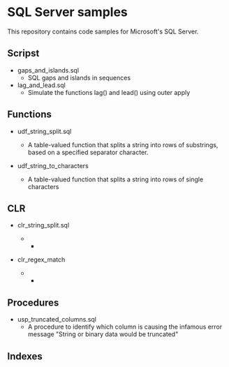 # SQL Server samples

This repository contains code samples for Microsoft's SQL Server.

## Scripst
* gaps_and_islands.sql
  * SQL gaps and islands in sequences
* lag_and_lead.sql
  * Simulate the functions lag() and lead() using outer apply

## Functions
* udf_string_split.sql
  * A table-valued function that splits a string into rows of substrings, based
    on a specified separator character.

* udf_string_to_characters
  * A table-valued function that splits a string into rows of single
    characters

## CLR
* clr_string_split.sql
  * -

* clr_regex_match
  * -

## Procedures
* usp_truncated_columns.sql
  * A procedure to identify which column is causing the infamous error message
    "String or binary data would be truncated"

## Indexes
